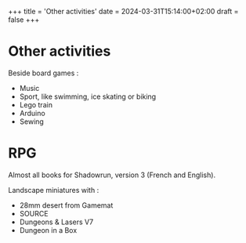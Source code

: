 +++
title = 'Other activities'
date = 2024-03-31T15:14:00+02:00
draft = false
+++
# Other activities

Beside board games :
- Music
- Sport, like swimming, ice skating or biking
- Lego train
- Arduino
- Sewing

# RPG

Almost all books for Shadowrun, version 3 (French and English).

Landscape miniatures with :
- 28mm desert from Gamemat
- SOURCE
- Dungeons & Lasers V7
- Dungeon in a Box

